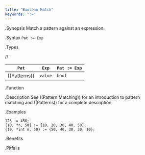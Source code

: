 ```yaml
---
title: "Boolean Match"
keywords: ":="
---
```


.Synopsis
Match a pattern against an expression.

.Syntax
`Pat := Exp`

.Types

//

| `Pat`      | `Exp` |`Pat := Exp` |
| --- | --- | --- |
| ((Patterns)) | `value` | `bool`         |


.Function

.Description
See ((Pattern Matching)) for an introduction to pattern matching and ((Patterns)) for a complete description.

.Examples
```rascal-shell
123 := 456;
[10, *n, 50] := [10, 20, 30, 40, 50];
{10, *int n, 50} := {50, 40, 30, 30, 10};
```
.Benefits

.Pitfalls

